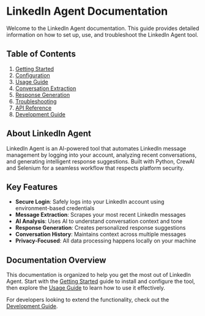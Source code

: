 # LinkedIn Agent Documentation

Welcome to the LinkedIn Agent documentation. This guide provides detailed information on how to set up, use, and troubleshoot the LinkedIn Agent tool.

## Table of Contents

1. [Getting Started](./getting-started.md)
2. [Configuration](./configuration.md)
3. [Usage Guide](./usage-guide.md)
4. [Conversation Extraction](./conversation-extraction.md)
5. [Response Generation](./response-generation.md)
6. [Troubleshooting](./troubleshooting.md)
7. [API Reference](./api-reference.md)
8. [Development Guide](./development-guide.md)

## About LinkedIn Agent

LinkedIn Agent is an AI-powered tool that automates LinkedIn message management by logging into your account, analyzing recent conversations, and generating intelligent response suggestions. Built with Python, CrewAI and Selenium for a seamless workflow that respects platform security.

## Key Features

- **Secure Login**: Safely logs into your LinkedIn account using environment-based credentials
- **Message Extraction**: Scrapes your most recent LinkedIn messages
- **AI Analysis**: Uses AI to understand conversation context and tone
- **Response Generation**: Creates personalized response suggestions
- **Conversation History**: Maintains context across multiple messages
- **Privacy-Focused**: All data processing happens locally on your machine

## Documentation Overview

This documentation is organized to help you get the most out of LinkedIn Agent. Start with the [Getting Started](./getting-started.md) guide to install and configure the tool, then explore the [Usage Guide](./usage-guide.md) to learn how to use it effectively.

For developers looking to extend the functionality, check out the [Development Guide](./development-guide.md).
